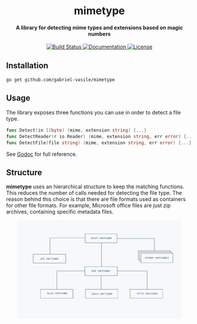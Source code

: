 <h1 align="center">
  mimetype
</h1>

<h4 align="center">
  A library for detecting mime types and extensions based on magic numbers
</h4>

<p align="center">
  <a href="https://travis-ci.org/gabriel-vasile/mimetype">
    <img alt="Build Status" src="https://travis-ci.org/gabriel-vasile/mimetype.svg?branch=master">
  </a>
  <a href="https://godoc.org/github.com/gabriel-vasile/mimetype">
    <img alt="Documentation" src="https://godoc.org/github.com/gabriel-vasile/mimetype?status.svg">
  </a>
  <a href="LICENSE">
    <img alt="License" src="https://img.shields.io/badge/License-MIT-green.svg">
  </a>
</p>

## Installation
```bash
go get github.com/gabriel-vasile/mimetype
```

## Usage
The library exposes three functions you can use in order to detect a file type.
```go
func Detect(in []byte) (mime, extension string) {...}
func DetectReader(r io.Reader) (mime, extension string, err error) {...}
func DetectFile(file string) (mime, extension string, err error) {...}
```
See [Godoc](https://godoc.org/github.com/gabriel-vasile/mimetype) for full reference.

## Structure
<b>mimetype</b> uses an hierarchical structure to keep the matching functions.
This reduces the number of calls needed for detecting the file type. The reason
behind this choice is that there are file formats used as containers for other
file formats. For example, Microsoft office files are just zip archives,
containing specific metadata files.
<div align="center">
  <img alt="structure" src="mimetype.gif" width="88%">
</div>
